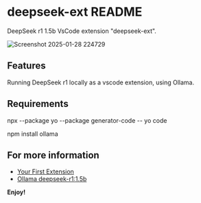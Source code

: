 # deepseek-ext README

DeepSeek r1 1.5b VsCode extension "deepseek-ext".

![Screenshot 2025-01-28 224729](https://github.com/user-attachments/assets/196d0fb0-12b4-4b8e-b481-3b1f54c885a7)

## Features

Running DeepSeek r1 locally as a vscode extension, using Ollama. 

## Requirements

npx --package yo --package generator-code -- yo code

npm install ollama


## For more information

* [Your First Extension](https://code.visualstudio.com/api/get-started/your-first-extension)
* [Ollama deepseek-r1:1.5b](https://help.github.com/articles/markdown-basics/)

**Enjoy!**
